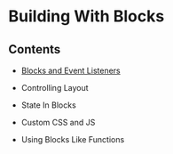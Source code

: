 # Building With Blocks

## Contents

- [Blocks and Event Listeners](blocks-and-event-listeners)

- Controlling Layout

- State In Blocks

- Custom CSS and JS

- Using Blocks Like Functions
